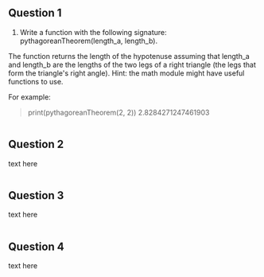 ## Question 1

1. Write a function with the following signature: pythagoreanTheorem(length_a, length_b).

The function returns the length of the hypotenuse assuming that length_a and length_b are the lengths of the two legs of a right triangle (the legs that form the triangle's right angle). Hint: the math module might have useful functions to use.

For example:

> print(pythagoreanTheorem(2, 2))
>  2.8284271247461903

```python3

```


## Question 2

text here

```python3

```

## Question 3

text here

```python3

```

## Question 4

text here

```python3

```

